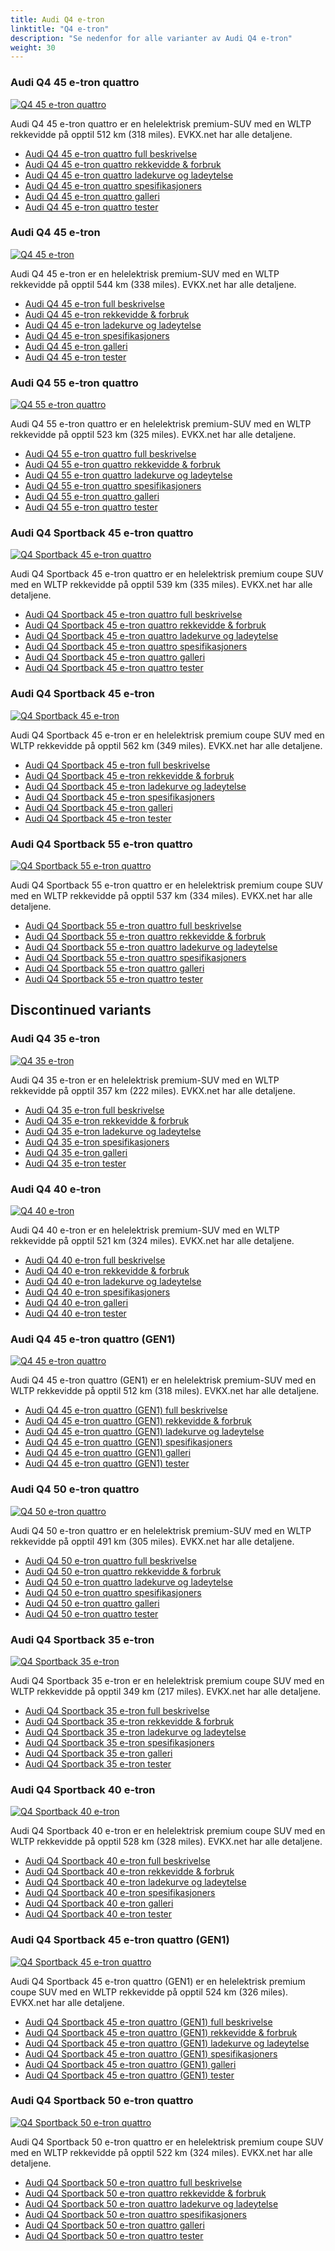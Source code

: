 ```yaml
---
title: Audi Q4 e-tron
linktitle: "Q4 e-tron"
description: "Se nedenfor for alle varianter av Audi Q4 e-tron"
weight: 30
---
```

### Audi Q4 45 e-tron quattro

<a href="q4_45_e-tron_quattro/"><img src="https://media.evkx.net/multimedia/models/audi/q4_e-tron/q4_45_e-tron_quattro/main_1_st.jpg" class="img-fluid" alt="Q4 45 e-tron quattro" ></a>

Audi Q4 45 e-tron quattro er en helelektrisk premium-SUV med en WLTP rekkevidde på opptil 512 km (318 miles). EVKX.net har alle detaljene. 

- [Audi Q4 45 e-tron quattro full beskrivelse](q4_45_e-tron_quattro/)
- [Audi Q4 45 e-tron quattro rekkevidde & forbruk](q4_45_e-tron_quattro/rangeandconsumption/)
- [Audi Q4 45 e-tron quattro ladekurve og ladeytelse](q4_45_e-tron_quattro/chargingcurve/)
- [Audi Q4 45 e-tron quattro spesifikasjoners](q4_45_e-tron_quattro/specifications/)
- [Audi Q4 45 e-tron quattro galleri](q4_45_e-tron_quattro/gallery/)
- [Audi Q4 45 e-tron quattro tester](q4_45_e-tron_quattro/reviews/)

### Audi Q4 45 e-tron

<a href="q4_45_e-tron/"><img src="https://media.evkx.net/multimedia/models/audi/q4_e-tron/q4_45_e-tron/main_1_st.jpg" class="img-fluid" alt="Q4 45 e-tron" ></a>

Audi Q4 45 e-tron er en helelektrisk premium-SUV med en WLTP rekkevidde på opptil 544 km (338 miles). EVKX.net har alle detaljene. 

- [Audi Q4 45 e-tron full beskrivelse](q4_45_e-tron/)
- [Audi Q4 45 e-tron rekkevidde & forbruk](q4_45_e-tron/rangeandconsumption/)
- [Audi Q4 45 e-tron ladekurve og ladeytelse](q4_45_e-tron/chargingcurve/)
- [Audi Q4 45 e-tron spesifikasjoners](q4_45_e-tron/specifications/)
- [Audi Q4 45 e-tron galleri](q4_45_e-tron/gallery/)
- [Audi Q4 45 e-tron tester](q4_45_e-tron/reviews/)

### Audi Q4 55 e-tron quattro

<a href="q4_55_e-tron_quattro/"><img src="https://media.evkx.net/multimedia/models/audi/q4_e-tron/q4_55_e-tron_quattro/main_1_st.jpg" class="img-fluid" alt="Q4 55 e-tron quattro" ></a>

Audi Q4 55 e-tron quattro er en helelektrisk premium-SUV med en WLTP rekkevidde på opptil 523 km (325 miles). EVKX.net har alle detaljene. 

- [Audi Q4 55 e-tron quattro full beskrivelse](q4_55_e-tron_quattro/)
- [Audi Q4 55 e-tron quattro rekkevidde & forbruk](q4_55_e-tron_quattro/rangeandconsumption/)
- [Audi Q4 55 e-tron quattro ladekurve og ladeytelse](q4_55_e-tron_quattro/chargingcurve/)
- [Audi Q4 55 e-tron quattro spesifikasjoners](q4_55_e-tron_quattro/specifications/)
- [Audi Q4 55 e-tron quattro galleri](q4_55_e-tron_quattro/gallery/)
- [Audi Q4 55 e-tron quattro tester](q4_55_e-tron_quattro/reviews/)

### Audi Q4 Sportback 45 e-tron quattro

<a href="q4_sportback_45_e-tron_quattro/"><img src="https://media.evkx.net/multimedia/models/audi/q4_e-tron/q4_sportback_45_e-tron_quattro/main_1_st.jpg" class="img-fluid" alt="Q4 Sportback 45 e-tron quattro" ></a>

Audi Q4 Sportback 45 e-tron quattro er en helelektrisk premium coupe SUV med en WLTP rekkevidde på opptil 539 km (335 miles). EVKX.net har alle detaljene. 

- [Audi Q4 Sportback 45 e-tron quattro full beskrivelse](q4_sportback_45_e-tron_quattro/)
- [Audi Q4 Sportback 45 e-tron quattro rekkevidde & forbruk](q4_sportback_45_e-tron_quattro/rangeandconsumption/)
- [Audi Q4 Sportback 45 e-tron quattro ladekurve og ladeytelse](q4_sportback_45_e-tron_quattro/chargingcurve/)
- [Audi Q4 Sportback 45 e-tron quattro spesifikasjoners](q4_sportback_45_e-tron_quattro/specifications/)
- [Audi Q4 Sportback 45 e-tron quattro galleri](q4_sportback_45_e-tron_quattro/gallery/)
- [Audi Q4 Sportback 45 e-tron quattro tester](q4_sportback_45_e-tron_quattro/reviews/)

### Audi Q4 Sportback 45 e-tron

<a href="q4_sportback_45_e-tron/"><img src="https://media.evkx.net/multimedia/models/audi/q4_e-tron/q4_sportback_45_e-tron/main_1_st.jpg" class="img-fluid" alt="Q4 Sportback 45 e-tron" ></a>

Audi Q4 Sportback 45 e-tron er en helelektrisk premium coupe SUV med en WLTP rekkevidde på opptil 562 km (349 miles). EVKX.net har alle detaljene. 

- [Audi Q4 Sportback 45 e-tron full beskrivelse](q4_sportback_45_e-tron/)
- [Audi Q4 Sportback 45 e-tron rekkevidde & forbruk](q4_sportback_45_e-tron/rangeandconsumption/)
- [Audi Q4 Sportback 45 e-tron ladekurve og ladeytelse](q4_sportback_45_e-tron/chargingcurve/)
- [Audi Q4 Sportback 45 e-tron spesifikasjoners](q4_sportback_45_e-tron/specifications/)
- [Audi Q4 Sportback 45 e-tron galleri](q4_sportback_45_e-tron/gallery/)
- [Audi Q4 Sportback 45 e-tron tester](q4_sportback_45_e-tron/reviews/)

### Audi Q4 Sportback 55 e-tron quattro

<a href="q4_sportback_55_e-tron_quattro/"><img src="https://media.evkx.net/multimedia/models/audi/q4_e-tron/q4_sportback_55_e-tron_quattro/main_1_st.jpg" class="img-fluid" alt="Q4 Sportback 55 e-tron quattro" ></a>

Audi Q4 Sportback 55 e-tron quattro er en helelektrisk premium coupe SUV med en WLTP rekkevidde på opptil 537 km (334 miles). EVKX.net har alle detaljene. 

- [Audi Q4 Sportback 55 e-tron quattro full beskrivelse](q4_sportback_55_e-tron_quattro/)
- [Audi Q4 Sportback 55 e-tron quattro rekkevidde & forbruk](q4_sportback_55_e-tron_quattro/rangeandconsumption/)
- [Audi Q4 Sportback 55 e-tron quattro ladekurve og ladeytelse](q4_sportback_55_e-tron_quattro/chargingcurve/)
- [Audi Q4 Sportback 55 e-tron quattro spesifikasjoners](q4_sportback_55_e-tron_quattro/specifications/)
- [Audi Q4 Sportback 55 e-tron quattro galleri](q4_sportback_55_e-tron_quattro/gallery/)
- [Audi Q4 Sportback 55 e-tron quattro tester](q4_sportback_55_e-tron_quattro/reviews/)

## Discontinued variants

### Audi Q4 35 e-tron

<a href="q4_35_e-tron/"><img src="https://media.evkx.net/multimedia/models/audi/q4_e-tron/q4_35_e-tron/main_1_st.jpg" class="img-fluid" alt="Q4 35 e-tron" ></a>

Audi Q4 35 e-tron er en helelektrisk premium-SUV med en WLTP rekkevidde på opptil 357 km (222 miles). EVKX.net har alle detaljene. 

- [Audi Q4 35 e-tron full beskrivelse](q4_35_e-tron/)
- [Audi Q4 35 e-tron rekkevidde & forbruk](q4_35_e-tron/rangeandconsumption/)
- [Audi Q4 35 e-tron ladekurve og ladeytelse](q4_35_e-tron/chargingcurve/)
- [Audi Q4 35 e-tron spesifikasjoners](q4_35_e-tron/specifications/)
- [Audi Q4 35 e-tron galleri](q4_35_e-tron/gallery/)
- [Audi Q4 35 e-tron tester](q4_35_e-tron/reviews/)

### Audi Q4 40 e-tron

<a href="q4_40_e-tron/"><img src="https://media.evkx.net/multimedia/models/audi/q4_e-tron/q4_40_e-tron/main_1_st.jpg" class="img-fluid" alt="Q4 40 e-tron" ></a>

Audi Q4 40 e-tron er en helelektrisk premium-SUV med en WLTP rekkevidde på opptil 521 km (324 miles). EVKX.net har alle detaljene. 

- [Audi Q4 40 e-tron full beskrivelse](q4_40_e-tron/)
- [Audi Q4 40 e-tron rekkevidde & forbruk](q4_40_e-tron/rangeandconsumption/)
- [Audi Q4 40 e-tron ladekurve og ladeytelse](q4_40_e-tron/chargingcurve/)
- [Audi Q4 40 e-tron spesifikasjoners](q4_40_e-tron/specifications/)
- [Audi Q4 40 e-tron galleri](q4_40_e-tron/gallery/)
- [Audi Q4 40 e-tron tester](q4_40_e-tron/reviews/)

### Audi Q4 45 e-tron quattro (GEN1)

<a href="q4_45_e-tron_quattro_gen1/"><img src="https://media.evkx.net/multimedia/models/audi/q4_e-tron/q4_45_e-tron_quattro_gen1/main_1_st.jpg" class="img-fluid" alt="Q4 45 e-tron quattro" ></a>

Audi Q4 45 e-tron quattro (GEN1) er en helelektrisk premium-SUV med en WLTP rekkevidde på opptil 512 km (318 miles). EVKX.net har alle detaljene. 

- [Audi Q4 45 e-tron quattro (GEN1) full beskrivelse](q4_45_e-tron_quattro_gen1/)
- [Audi Q4 45 e-tron quattro (GEN1) rekkevidde & forbruk](q4_45_e-tron_quattro_gen1/rangeandconsumption/)
- [Audi Q4 45 e-tron quattro (GEN1) ladekurve og ladeytelse](q4_45_e-tron_quattro_gen1/chargingcurve/)
- [Audi Q4 45 e-tron quattro (GEN1) spesifikasjoners](q4_45_e-tron_quattro_gen1/specifications/)
- [Audi Q4 45 e-tron quattro (GEN1) galleri](q4_45_e-tron_quattro_gen1/gallery/)
- [Audi Q4 45 e-tron quattro (GEN1) tester](q4_45_e-tron_quattro_gen1/reviews/)

### Audi Q4 50 e-tron quattro

<a href="q4_50_e-tron_quattro/"><img src="https://media.evkx.net/multimedia/models/audi/q4_e-tron/q4_50_e-tron_quattro/main_1_st.jpg" class="img-fluid" alt="Q4 50 e-tron quattro" ></a>

Audi Q4 50 e-tron quattro er en helelektrisk premium-SUV med en WLTP rekkevidde på opptil 491 km (305 miles). EVKX.net har alle detaljene. 

- [Audi Q4 50 e-tron quattro full beskrivelse](q4_50_e-tron_quattro/)
- [Audi Q4 50 e-tron quattro rekkevidde & forbruk](q4_50_e-tron_quattro/rangeandconsumption/)
- [Audi Q4 50 e-tron quattro ladekurve og ladeytelse](q4_50_e-tron_quattro/chargingcurve/)
- [Audi Q4 50 e-tron quattro spesifikasjoners](q4_50_e-tron_quattro/specifications/)
- [Audi Q4 50 e-tron quattro galleri](q4_50_e-tron_quattro/gallery/)
- [Audi Q4 50 e-tron quattro tester](q4_50_e-tron_quattro/reviews/)

### Audi Q4 Sportback 35 e-tron

<a href="q4_sportback_35_e-tron/"><img src="https://media.evkx.net/multimedia/models/audi/q4_e-tron/q4_sportback_35_e-tron/main_1_st.jpg" class="img-fluid" alt="Q4 Sportback 35 e-tron" ></a>

Audi Q4 Sportback 35 e-tron er en helelektrisk premium coupe SUV med en WLTP rekkevidde på opptil 349 km (217 miles). EVKX.net har alle detaljene. 

- [Audi Q4 Sportback 35 e-tron full beskrivelse](q4_sportback_35_e-tron/)
- [Audi Q4 Sportback 35 e-tron rekkevidde & forbruk](q4_sportback_35_e-tron/rangeandconsumption/)
- [Audi Q4 Sportback 35 e-tron ladekurve og ladeytelse](q4_sportback_35_e-tron/chargingcurve/)
- [Audi Q4 Sportback 35 e-tron spesifikasjoners](q4_sportback_35_e-tron/specifications/)
- [Audi Q4 Sportback 35 e-tron galleri](q4_sportback_35_e-tron/gallery/)
- [Audi Q4 Sportback 35 e-tron tester](q4_sportback_35_e-tron/reviews/)

### Audi Q4 Sportback 40 e-tron

<a href="q4_sportback_40_e-tron/"><img src="https://media.evkx.net/multimedia/models/audi/q4_e-tron/q4_sportback_40_e-tron/main_1_st.jpg" class="img-fluid" alt="Q4 Sportback 40 e-tron" ></a>

Audi Q4 Sportback 40 e-tron er en helelektrisk premium coupe SUV med en WLTP rekkevidde på opptil 528 km (328 miles). EVKX.net har alle detaljene. 

- [Audi Q4 Sportback 40 e-tron full beskrivelse](q4_sportback_40_e-tron/)
- [Audi Q4 Sportback 40 e-tron rekkevidde & forbruk](q4_sportback_40_e-tron/rangeandconsumption/)
- [Audi Q4 Sportback 40 e-tron ladekurve og ladeytelse](q4_sportback_40_e-tron/chargingcurve/)
- [Audi Q4 Sportback 40 e-tron spesifikasjoners](q4_sportback_40_e-tron/specifications/)
- [Audi Q4 Sportback 40 e-tron galleri](q4_sportback_40_e-tron/gallery/)
- [Audi Q4 Sportback 40 e-tron tester](q4_sportback_40_e-tron/reviews/)

### Audi Q4 Sportback 45 e-tron quattro (GEN1)

<a href="q4_sportback_45_e-tron_quattro_gen1/"><img src="https://media.evkx.net/multimedia/models/audi/q4_e-tron/q4_sportback_45_e-tron_quattro_gen1/main_1_st.jpg" class="img-fluid" alt="Q4 Sportback 45 e-tron quattro" ></a>

Audi Q4 Sportback 45 e-tron quattro (GEN1) er en helelektrisk premium coupe SUV med en WLTP rekkevidde på opptil 524 km (326 miles). EVKX.net har alle detaljene. 

- [Audi Q4 Sportback 45 e-tron quattro (GEN1) full beskrivelse](q4_sportback_45_e-tron_quattro_gen1/)
- [Audi Q4 Sportback 45 e-tron quattro (GEN1) rekkevidde & forbruk](q4_sportback_45_e-tron_quattro_gen1/rangeandconsumption/)
- [Audi Q4 Sportback 45 e-tron quattro (GEN1) ladekurve og ladeytelse](q4_sportback_45_e-tron_quattro_gen1/chargingcurve/)
- [Audi Q4 Sportback 45 e-tron quattro (GEN1) spesifikasjoners](q4_sportback_45_e-tron_quattro_gen1/specifications/)
- [Audi Q4 Sportback 45 e-tron quattro (GEN1) galleri](q4_sportback_45_e-tron_quattro_gen1/gallery/)
- [Audi Q4 Sportback 45 e-tron quattro (GEN1) tester](q4_sportback_45_e-tron_quattro_gen1/reviews/)

### Audi Q4 Sportback 50 e-tron quattro

<a href="q4_sportback_50_e-tron_quattro/"><img src="https://media.evkx.net/multimedia/models/audi/q4_e-tron/q4_sportback_50_e-tron_quattro/main_1_st.jpg" class="img-fluid" alt="Q4 Sportback 50 e-tron quattro" ></a>

Audi Q4 Sportback 50 e-tron quattro er en helelektrisk premium coupe SUV med en WLTP rekkevidde på opptil 522 km (324 miles). EVKX.net har alle detaljene. 

- [Audi Q4 Sportback 50 e-tron quattro full beskrivelse](q4_sportback_50_e-tron_quattro/)
- [Audi Q4 Sportback 50 e-tron quattro rekkevidde & forbruk](q4_sportback_50_e-tron_quattro/rangeandconsumption/)
- [Audi Q4 Sportback 50 e-tron quattro ladekurve og ladeytelse](q4_sportback_50_e-tron_quattro/chargingcurve/)
- [Audi Q4 Sportback 50 e-tron quattro spesifikasjoners](q4_sportback_50_e-tron_quattro/specifications/)
- [Audi Q4 Sportback 50 e-tron quattro galleri](q4_sportback_50_e-tron_quattro/gallery/)
- [Audi Q4 Sportback 50 e-tron quattro tester](q4_sportback_50_e-tron_quattro/reviews/)

